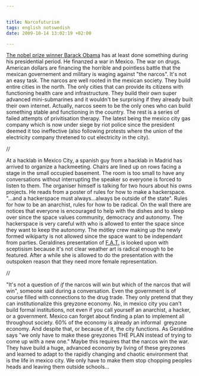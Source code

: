 ```yaml
--- 


title: Narcofuturism 
tags: english notswedish
date: 2009-10-14 13:02:19 +02:00 

---
```


[The nobel prize winner Barack Obama](http://twitter.com/fffffat/status/4737434838) has at least done something during his presidential period. He finanzed a war in Mexico. The war on drugs. American dollars are financing the horrible and pointless battle that the mexican governement and military is waging against "the narcos". It's not an easy task. The narcos are well rooted in the mexican society. They build entire cities in the north. The only cities that can provide its citizens with functioning health care and infrastructure. They build their own super advanced mini-submarines and it wouldn't be surprising if they already built their own internet. Actually, narcos seem to be the only ones who can build something stable and functioning in the country. The rest is a series of failed attempts of privitisation therapy. The latest being the mexico city gas company which is now under siege by riot police since the president deemed it too ineffective (also following protests where the union of the electricity company thretened to cut electricity in the city). 

//

At a hacklab in Mexico City, a spanish guy from a hacklab in Madrid has arrived to organize a hackmeeting. Chairs are lined up on rows facing a stage in the small occupied basement. The room is too small to have any conversations without interrupting the speaker so everyone is forced to listen to them. The organiser himself is talking for two hours about his owns projects. He reads from a poster of rules for how to make a hackerspace. "...and a hackerspace must always...always be outside of the state". Rules for how to be an anarchist, rules for how to be radical. On the wall there are notices that everyone is encouraged to help with the dishes and to sleep over since the space values community, democracy and autonomy. The hackerspace is very careful with who is allowed to enter the space since they want to keep the autonomy. The mötley crew making up the newly formed wikiparty is not allowed since the space want to be independant from parties. Geraldines presentation of [F.A.T.](http://fffff.at/) is looked upon with sceptisism because it's not clear weather art is radical enough to be featured. After a while she is allowed to do the presentation with the outspoken reason that they need more female representation. 

//

"It's not a question of _if_ the narcos will win but which of the narcos that will win", someone said during a conversation. Even the government is of course filled with connections to the drug trade. They only pretend that they can institutionalize this greyzone economy. No, in mexico city you can't build formal institutions, not even if you call yourself an anarchist, a hacker, or a government. Mexico can forget about finding a plan to implement all throughout society. 60% of the economy is already an informal  greyzone economy. And despite that, or because of it, the city functions. As Geraldine says "we only have to make these greyzones THE PLAN instead of trying to come up with a new one." Maybe this requires that the narcos win the war. They have build a huge, advanced economy by living of these greyzones and learned to adapt to the rapidly changing and chaotic environment that is the life in mexico city. We only have to make them stop chopping peoples heads and leaving them outside schools... 